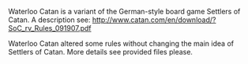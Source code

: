 
Waterloo Catan is a variant of the German-style board game Settlers of Catan.
A description see: http://www.catan.com/en/download/?SoC_rv_Rules_091907.pdf

Waterloo Catan altered some rules without changing the main idea of Settlers of Catan.
More details see provided files please.


